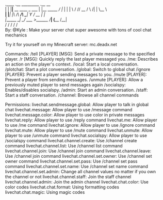 .____    .__             _________ .__            __   
|    |   |__|__  __ ____ \_   ___ \|  |__ _____ _/  |_ 
|    |   |  \  \/ // __ \/    \  \/|  |  \\__  \\   __\
|    |___|  |\   /\  ___/\     \___|   Y  \/ __ \|  |  
|_______ \__| \_/  \___  >\______  /___|  (____  /__|  
        \/             \/        \/     \/     \/      
By: @Kyle
 : Make your server chat super awesome with tons of cool chat mechanics

Try it for yourself on my Minecraft server: mc.deadx.net

Commands:
/tell [PLAYER] [MSG]: Send a private message to the specified player.
/r [MSG]: Quickly reply the last player messaged you.
/me: Describes an action on the player's context.
/local: Start a local conversation.
/plotchat: Start a plot conversation.
/global: Switch to global chat
/ignore [PLAYER]: Prevent a player sending messages to you.
/mute [PLAYER]: Prevent a player from sending messages.
/unmute [PLAYER]: Allow a previously muted player to send messages again
/socialspy: Enables/disables socialspy.
/admin: Start an admin conversation.
/staff: Start a staff conversation.
/channel: Browse all channel commands

Permissions:
livechat.sendmessage.global: Allow player to talk in global chat
livechat.message: Allow player to use /message command
livechat.message.color: Allow player to use color in private messages
livechat.reply: Allow player to use /reply command
livechat.me: Allow player to use /me command
livechat.ignore: Allow player to use /ignore command
livechat.mute: Allow player to use /mute command
livechat.unmute: Allow player to use /unmute command
livechat.socialspy: Allow player to use /socialspy command
livechat.channel.create: Use /channel create command
livechat.channel.list: Use /channel list command
livechat.channel.join: Use /channel join command 
livechat.channel.leave: Use /channel join command
livechat.channel.set.owner: Use /channel set owner command
livechat.channel.set.pass: Use /channel set pass command
livechat.channel.set.name: Use /channel set name command
livechat.channel.set.admin: Change all channel values no matter if you own the channel or not
livechat.channel.staff: Join the staff channel
livechat.channel.admin: Join the admin channel
livechat.chat.color: Use color codes
livechat.chat.format: Using formatting codes
livechat.chat.magic: Using magic codes
